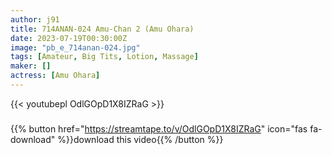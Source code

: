 ```yaml
---
author: j91
title: 714ANAN-024 Amu-Chan 2 (Amu Ohara)
date: 2023-07-19T00:30:00Z
image: "pb_e_714anan-024.jpg"
tags: [Amateur, Big Tits, Lotion, Massage]
maker: []
actress: [Amu Ohara]
---
```



{{< youtubepl OdlGOpD1X8IZRaG >}}
###

{{% button href="https://streamtape.to/v/OdlGOpD1X8IZRaG" icon="fas fa-download" %}}download this video{{% /button %}}

